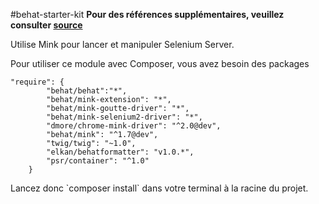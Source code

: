 #behat-starter-kit
**Pour des références supplémentaires, veuillez consulter [source](https://gitlab.com/openware/automatisation-des-tests/-/edit/developer/features/bootstrap/WebContext.php)**



Utilise Mink pour lancer et manipuler Selenium Server.

<div class="alert alert-info">
Pour utiliser ce module avec Composer, vous avez besoin des packages 

```
"require": {
        "behat/behat":"*",
        "behat/mink-extension": "*",
        "behat/mink-goutte-driver": "*",
        "behat/mink-selenium2-driver": "*",
        "dmore/chrome-mink-driver": "^2.0@dev",
        "behat/mink": "^1.7@dev",
        "twig/twig": "~1.0",
        "elkan/behatformatter": "v1.0.*",
        "psr/container": "^1.0"
    }
```
</div>
Lancez donc `composer install` dans votre terminal à la racine du projet.

